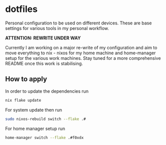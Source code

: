 # dotfiles

Personal configuration to be used on different devices. These are base settings
for various tools in my personal workflow. 

**ATTENTION: REWRITE UNDER WAY**

Currently I am working on a major re-write of my configuration and aim to move everything to
nix - nixos for my home machine and home-manager setup for the various work machines. Stay tuned for
a more comprehensive README once this work is stabilising.

## How to apply

In order to update the dependencies run

```sh
nix flake update
```

For system update then run

```sh
sudo nixos-rebuild switch --flake .#
```

For home manager setup run

```sh
home-manager switch --flake .#f0xdx
```
